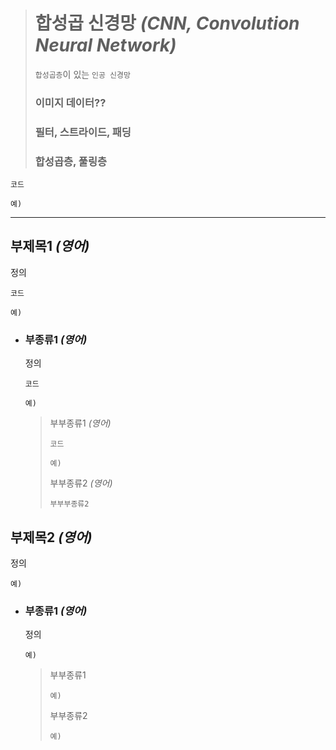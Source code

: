 ># 합성곱 신경망 *(CNN, Convolution Neural Network)*
>`합성곱층`이 있는 `인공 신경망`
>
>### 이미지 데이터??
>### 필터, 스트라이드, 패딩 
>### 합성곱층, 풀링층
```angular2html
코드

예)
```

---

## 부제목1 *(영어)*
정의
```angular2html
코드

예)
```

+ ### 부종류1 *(영어)*
  정의
  ```
  코드
  
  예)
  ```
  
  >부부종류1 *(영어)*
  >```
  >코드
  >
  >예)
  >```
  >
  >부부종류2 *(영어)*
  >```
  >부부부종류2
  >
  >```

## 부제목2 *(영어)*
정의
```angular2html
예)
```

+ ### 부종류1 *(영어)*
  정의
  ```
  예)
  ```
  
  >부부종류1
  >```
  >예)
  >```
  >
  >부부종류2
  >```
  >예)
  >```